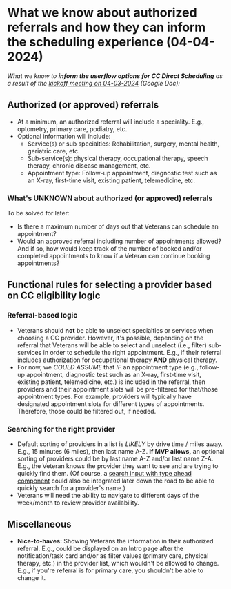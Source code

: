 # What we know about authorized referrals and how they can inform the scheduling experience (04-04-2024)

*What we know to **inform the userflow options for CC Direct Scheduling** as a result of the [kickoff meeting on 04-03-2024](https://docs.google.com/document/d/1JXhFZG5Rr1jbV7sHBgiphw2FH6GabMCUpTCaZq1j9bU/edit?usp=sharing) (Google Doc):*

## Authorized (or approved) referrals 

- At a minimum, an authorized referral will include a speciality. E.g., optometry, primary care, podiatry, etc.
- Optional information will include: 
     - Service(s) or sub specialties: Rehabilitation, surgery, mental health, geriatric care, etc.  
     - Sub-service(s): physical therapy, occupational therapy, speech therapy, chronic disease management, etc. 
     - Appointment type: Follow-up appointment, diagnostic test such as an X-ray, first-time visit, existing patient, telemedicine, etc. 

### What's UNKNOWN about authorized (or approved) referrals

To be solved for later: 

- Is there a maximum number of days out that Veterans can schedule an appointment? 
- Would an approved referral including number of appointments allowed? And if so, how would keep track of the number of booked and/or completed appointments to know if a Veteran can continue booking appointments? 

## Functional rules for selecting a provider based on CC eligibility logic 

### Referral-based logic 

- Veterans should **not** be able to unselect specialties or services when choosing a CC provider. However, it's possible, depending on the referral that Veterans will be able to select and unselect (i.e., filter) sub-services in order to schedule the right appointment. E.g., if their referral includes authorization for occupational therapy **AND** physical therapy. 
- For now, we *COULD ASSUME* that *IF* an appointment type (e.g., follow-up appointment, diagnostic test such as an X-ray, first-time visit, existing patient, telemedicine, etc.) is included in the referral, then providers and their appointment slots will be pre-filtered for that/those appointment types. For example, providers will typically have designated appointment slots for different types of appointments. Therefore, those could be filtered out, if needed. 

### Searching for the right provider  

- Default sorting of providers in a list is *LIKELY* by drive time / miles away. E.g., 15 minutes (6 miles), then last name A-Z. **If MVP allows,** an optional sorting of providers could be by last name A-Z and/or last name Z-A. E.g., the Veteran knows the provider they want to see and are trying to quickly find them. (Of course, a [search input with type ahead component](https://design.va.gov/components/search-input#with-typeahead) could also be integrated later down the road to be able to quickly search for a provider's name.) 
- Veterans will need the ability to navigate to different days of the week/month to review provider availability.

## Miscellaneous 

- **Nice-to-haves:** Showing Veterans the information in their authorized referral. E.g., could be displayed on an Intro page after the notification/task card and/or as filter values (primary care, physical therapy, etc.) in the provider list, which wouldn't be allowed to change. E.g., if you're referral is for primary care, you shouldn't be able to change it. 
